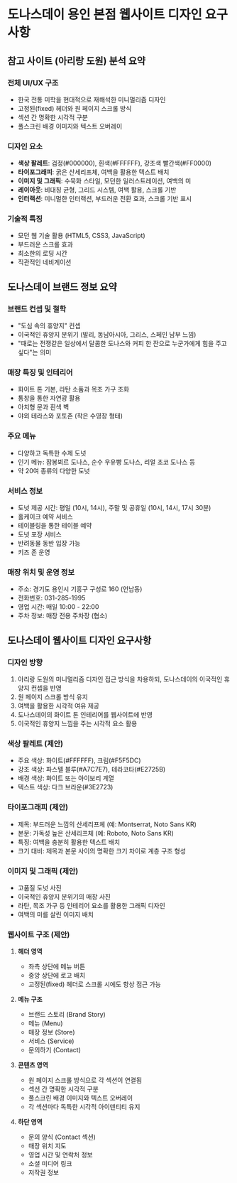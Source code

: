 # 도나스데이 용인 본점 웹사이트 디자인 요구사항

## 참고 사이트 (아리랑 도원) 분석 요약

### 전체 UI/UX 구조
- 한국 전통 미학을 현대적으로 재해석한 미니멀리즘 디자인
- 고정된(fixed) 헤더와 원 페이지 스크롤 방식
- 섹션 간 명확한 시각적 구분
- 풀스크린 배경 이미지와 텍스트 오버레이

### 디자인 요소
- **색상 팔레트**: 검정(#000000), 흰색(#FFFFFF), 강조색 빨간색(#FF0000)
- **타이포그래피**: 굵은 산세리프체, 여백을 활용한 텍스트 배치
- **이미지 및 그래픽**: 수묵화 스타일, 모던한 일러스트레이션, 여백의 미
- **레이아웃**: 비대칭 균형, 그리드 시스템, 여백 활용, 스크롤 기반
- **인터랙션**: 미니멀한 인터랙션, 부드러운 전환 효과, 스크롤 기반 표시

### 기술적 특징
- 모던 웹 기술 활용 (HTML5, CSS3, JavaScript)
- 부드러운 스크롤 효과
- 최소한의 로딩 시간
- 직관적인 네비게이션

## 도나스데이 브랜드 정보 요약

### 브랜드 컨셉 및 철학
- "도심 속의 휴양지" 컨셉
- 이국적인 휴양지 분위기 (발리, 동남아시아, 그리스, 스페인 남부 느낌)
- "때로는 전쟁같은 일상에서 달콤한 도나스와 커피 한 잔으로 누군가에게 힘을 주고 싶다"는 의미

### 매장 특징 및 인테리어
- 화이트 톤 기본, 라탄 소품과 목조 가구 조화
- 통창을 통한 자연광 활용
- 아치형 문과 흰색 벽
- 야외 테라스와 포토존 (작은 수영장 형태)

### 주요 메뉴
- 다양하고 독특한 수제 도넛
- 인기 메뉴: 잠봉뵈르 도나스, 순수 우유빵 도나스, 리얼 초코 도나스 등
- 약 20여 종류의 다양한 도넛

### 서비스 정보
- 도넛 제공 시간: 평일 (10시, 14시), 주말 및 공휴일 (10시, 14시, 17시 30분)
- 홀케이크 예약 서비스
- 테이블링을 통한 테이블 예약
- 도넛 포장 서비스
- 반려동물 동반 입장 가능
- 키즈 존 운영

### 매장 위치 및 운영 정보
- 주소: 경기도 용인시 기흥구 구성로 160 (언남동)
- 전화번호: 031-285-1995
- 영업 시간: 매일 10:00 - 22:00
- 주차 정보: 매장 전용 주차장 (협소)

## 도나스데이 웹사이트 디자인 요구사항

### 디자인 방향
1. 아리랑 도원의 미니멀리즘 디자인 접근 방식을 차용하되, 도나스데이의 이국적인 휴양지 컨셉을 반영
2. 원 페이지 스크롤 방식 유지
3. 여백을 활용한 시각적 여유 제공
4. 도나스데이의 화이트 톤 인테리어를 웹사이트에 반영
5. 이국적인 휴양지 느낌을 주는 시각적 요소 활용

### 색상 팔레트 (제안)
- 주요 색상: 화이트(#FFFFFF), 크림(#F5F5DC)
- 강조 색상: 파스텔 블루(#A7C7E7), 테라코타(#E2725B)
- 배경 색상: 화이트 또는 아이보리 계열
- 텍스트 색상: 다크 브라운(#3E2723)

### 타이포그래피 (제안)
- 제목: 부드러운 느낌의 산세리프체 (예: Montserrat, Noto Sans KR)
- 본문: 가독성 높은 산세리프체 (예: Roboto, Noto Sans KR)
- 특징: 여백을 충분히 활용한 텍스트 배치
- 크기 대비: 제목과 본문 사이의 명확한 크기 차이로 계층 구조 형성

### 이미지 및 그래픽 (제안)
- 고품질 도넛 사진
- 이국적인 휴양지 분위기의 매장 사진
- 라탄, 목조 가구 등 인테리어 요소를 활용한 그래픽 디자인
- 여백의 미를 살린 이미지 배치

### 웹사이트 구조 (제안)
1. **헤더 영역**
   - 좌측 상단에 메뉴 버튼
   - 중앙 상단에 로고 배치
   - 고정된(fixed) 헤더로 스크롤 시에도 항상 접근 가능

2. **메뉴 구조**
   - 브랜드 스토리 (Brand Story)
   - 메뉴 (Menu)
   - 매장 정보 (Store)
   - 서비스 (Service)
   - 문의하기 (Contact)

3. **콘텐츠 영역**
   - 원 페이지 스크롤 방식으로 각 섹션이 연결됨
   - 섹션 간 명확한 시각적 구분
   - 풀스크린 배경 이미지와 텍스트 오버레이
   - 각 섹션마다 독특한 시각적 아이덴티티 유지

4. **하단 영역**
   - 문의 양식 (Contact 섹션)
   - 매장 위치 지도
   - 영업 시간 및 연락처 정보
   - 소셜 미디어 링크
   - 저작권 정보
